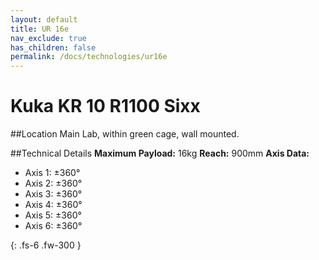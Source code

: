 ```yaml
---
layout: default
title: UR 16e
nav_exclude: true
has_children: false
permalink: /docs/technologies/ur16e
---
```


# Kuka KR 10 R1100 Sixx

##Location
Main Lab, within green cage, wall mounted.

##Technical Details
**Maximum Payload:** 16kg
**Reach:** 900mm
**Axis Data:**
* Axis 1: &plusmn;360&deg;
* Axis 2: &plusmn;360&deg;
* Axis 3: &plusmn;360&deg;
* Axis 4: &plusmn;360&deg;
* Axis 5: &plusmn;360&deg;
* Axis 6: &plusmn;360&deg;

{: .fs-6 .fw-300 }
